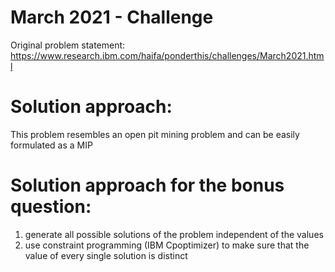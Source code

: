 # March 2021 - Challenge

Original problem statement: https://www.research.ibm.com/haifa/ponderthis/challenges/March2021.html

# Solution approach:

This problem resembles an open pit mining problem and can be easily formulated as a MIP

# Solution approach for the bonus question:

1. generate all possible solutions of the problem independent of the values
2. use constraint programming (IBM Cpoptimizer) to make sure that the value of every single solution is distinct
